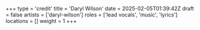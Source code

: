 +++
type = 'credit'
title = 'Daryl Wilson'
date = 2025-02-05T01:39:42Z
draft = false
artists = ['daryl-wilson']
roles = ['lead vocals', 'music', 'lyrics']
locations = []
weight = 1
+++
